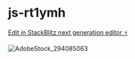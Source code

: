 # js-rt1ymh

[Edit in StackBlitz next generation editor ⚡️](https://stackblitz.com/~/github.com/LavendersLuv/js-rt1ymh)

![AdobeStock_294085063](https://github.com/LavendersLuv/js-rt1ymh/assets/159663767/56928a21-6687-4303-8a4f-8b5435b546b4)

